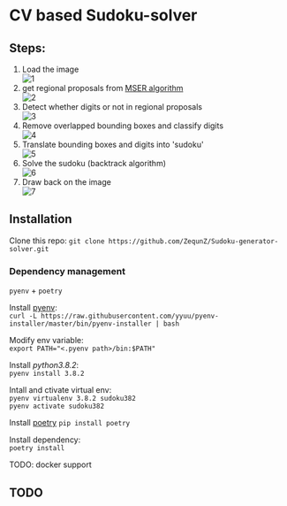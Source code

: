 # CV based Sudoku-solver


## Steps:
1. Load the image  
![1](./asset/emp_1.png)  
2. get regional proposals from [MSER algorithm](https://en.wikipedia.org/wiki/Maximally_stable_extremal_regions)  
![2](./asset/emp_2.png)
3. Detect whether digits or not in regional proposals  
![3](./asset/emp_3.png)
4. Remove overlapped bounding boxes and classify digits  
![4](./asset/emp_4.png)
5. Translate bounding boxes and digits into 'sudoku'  
![5](./asset/emp_5.png)
6. Solve the sudoku (backtrack algorithm)  
![6](./asset/emp_6.png)
7. Draw back on the image  
![7](./asset/emp_7.png)  

## Installation

Clone this repo:
`git clone https://github.com/ZequnZ/Sudoku-generator-solver.git`  
### Dependency management
`pyenv` + `poetry`

Install [pyenv](https://github.com/pyenv/pyenv#choosing-the-python-version):  
`curl -L https://raw.githubusercontent.com/yyuu/pyenv-installer/master/bin/pyenv-installer | bash`  

Modify env variable:  
`export PATH="<.pyenv path>/bin:$PATH"`

Install  *python3.8.2*:  
`pyenv install 3.8.2`

Intall and ctivate virtual env:  
`pyenv virtualenv 3.8.2 sudoku382`  
`pyenv activate sudoku382`

Install [poetry](https://python-poetry.org/)
`pip install poetry`

Install dependency:  
`poetry install`


TODO: docker support

## TODO
